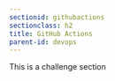 ```yaml
---
sectionid: githubactions
sectionclass: h2
title: GitHub Actions
parent-id: devops
---
```


This is a challenge section

